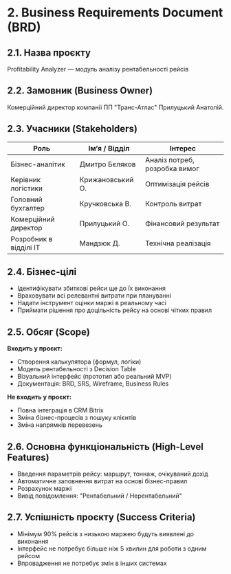 # 2. Business Requirements Document (BRD)

## 2.1. Назва проєкту

Profitability Analyzer — модуль аналізу рентабельності рейсів

## 2.2. Замовник (Business Owner)

Комерційний директор компанії ПП "Транс-Атлас" Прилуцький Анатолій.

## 2.3. Учасники (Stakeholders)

| Роль                  | Ім’я / Відділ             | Інтерес |
|-----------------------|---------------------------|---------|
| Бізнес-аналітик       | Дмитро Бєляков            | Аналіз потреб, розробка вимог |
| Керівник логістики    | Крижановський О.           | Оптимізація рейсів |
| Головний бухгалтер    | Кручковська В.               | Контроль витрат |
| Комерційний директор  | Прилуцький О.               | Фінансовий результат |
| Розробник в відділі ІТ | Мандзюк Д.             | Технічна реалізація |

## 2.4. Бізнес-цілі

- Ідентифікувати збиткові рейси ще до їх виконання
- Враховувати всі релевантні витрати при плануванні
- Надати інструмент оцінки маржі в реальному часі
- Приймати рішення про доцільність рейсу на основі чітких правил

## 2.5. Обсяг (Scope)

**Входить у проєкт:**
- Створення калькулятора (формул, логіки)
- Модель рентабельності з Decision Table
- Візуальний інтерфейс (прототип або реальний MVP)
- Документація: BRD, SRS, Wireframe, Business Rules

**Не входить у проєкт:**
- Повна інтеграція в CRM Bitrix
- Зміна бізнес-процесів з пошуку клієнтів
- Зміна напрямків перевезень

## 2.6. Основна функціональність (High-Level Features)

- Введення параметрів рейсу: маршрут, тоннаж, очікуваний дохід
- Автоматичне заповнення витрат на основі бізнес-правил
- Розрахунок маржі
- Вивід повідомлення: "Рентабельний / Нерентабельний"

## 2.7. Успішність проєкту (Success Criteria)

- Мінімум 90% рейсів з низькою маржею будуть виявлені до виконання
- Інтерфейс не потребує більше ніж 5 хвилин для роботи з одним рейсом
- Впровадження не потребує змін в інших системах
